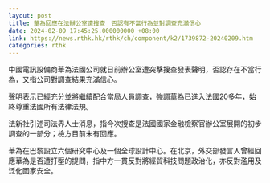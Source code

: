 ```yaml
---
layout: post
title: 華為回應在法辦公室遭搜查　否認有不當行為並對調查充滿信心
date: 2024-02-09 17:45:25.000000000 +08:00
link: https://news.rthk.hk/rthk/ch/component/k2/1739872-20240209.htm
categories: rthk
---
```


中國電訊設備商華為法國公司就日前辦公室遭突擊搜查發表聲明，否認存在不當行為，又指公司對調查結果充滿信心。

聲明表示已經充分並將繼續配合當局人員調查，強調華為已進入法國20多年，始終尊重法國所有法律法規。

法新社引述司法界人士消息，指今次搜查是法國國家金融檢察官辦公室展開的初步調查的一部分；檢方目前未有回應。

華為在巴黎設立六個研究中心及一個全球設計中心。在北京，外交部發言人曾經回應華為是否遭打壓的提問，指中方一貫反對將經貿科技問題政治化，亦反對濫用及泛化國家安全。
